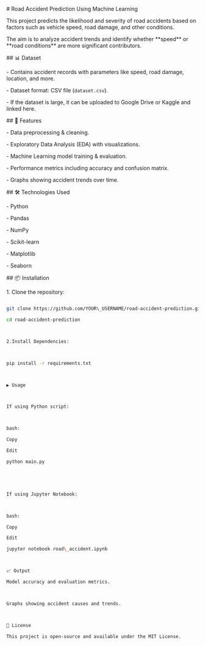 \# Road Accident Prediction Using Machine Learning



This project predicts the likelihood and severity of road accidents based on factors such as vehicle speed, road damage, and other conditions.  

The aim is to analyze accident trends and identify whether \*\*speed\*\* or \*\*road conditions\*\* are more significant contributors.



\## 📊 Dataset

\- Contains accident records with parameters like speed, road damage, location, and more.

\- Dataset format: CSV file (`dataset.csv`).

\- If the dataset is large, it can be uploaded to Google Drive or Kaggle and linked here.



\## 🚀 Features

\- Data preprocessing \& cleaning.

\- Exploratory Data Analysis (EDA) with visualizations.

\- Machine Learning model training \& evaluation.

\- Performance metrics including accuracy and confusion matrix.

\- Graphs showing accident trends over time.



\## 🛠️ Technologies Used

\- Python

\- Pandas

\- NumPy

\- Scikit-learn

\- Matplotlib

\- Seaborn



\## 📦 Installation

1\. Clone the repository:

```bash

git clone https://github.com/YOUR\_USERNAME/road-accident-prediction.git

cd road-accident-prediction



2.Install Dependencies:



pip install -r requirements.txt



▶️ Usage



If using Python script:



bash:

Copy

Edit

python main.py





If using Jupyter Notebook:



bash:

Copy

Edit

jupyter notebook road\_accident.ipynb



📈 Output

Model accuracy and evaluation metrics.



Graphs showing accident causes and trends.



📜 License

This project is open-source and available under the MIT License.







